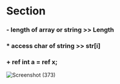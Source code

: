 # Section
### - length of array or string >> Length 


### * access char of string >> str[i]

### + ref int a = ref x;
![Screenshot (373)](https://user-images.githubusercontent.com/87450539/209445785-f91b630f-4aeb-4c13-baed-eb50dc31e1aa.png)
